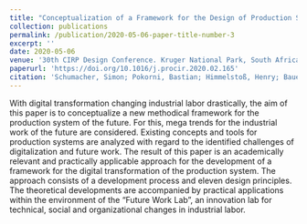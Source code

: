 ```yaml
---
title: "Conceptualization of a Framework for the Design of Production Systems and Industrial Workplaces"
collection: publications
permalink: /publication/2020-05-06-paper-title-number-3
excerpt: ''
date: 2020-05-06
venue: '30th CIRP Design Conference. Kruger National Park, South Africa'
paperurl: 'https://doi.org/10.1016/j.procir.2020.02.165'
citation: 'Schumacher, Simon; Pokorni, Bastian; Himmelstoß, Henry; Bauernhansl, Thomas (2020). &quot;Conceptualization of a Framework for the Design of Production Systems and Industrial Workplaces.&quot; <i>Procedia CIRP 91</i>. (2020), p. 176-181.'
---
```

With digital transformation changing industrial labor drastically, the aim of this paper is to conceptualize a new methodical framework for the production system of the future. For this, mega trends for the industrial work of the future are considered. Existing concepts and tools for production systems are analyzed with regard to the identified challenges of digitalization and future work. The result of this paper is an academically relevant and practically applicable approach for the development of a framework for the digital transformation of the production system. The approach consists of a development process and eleven design principles. The theoretical developments are accompanied by practical applications within the environment of the “Future Work Lab”, an innovation lab for technical, social and organizational changes in industrial labor.
